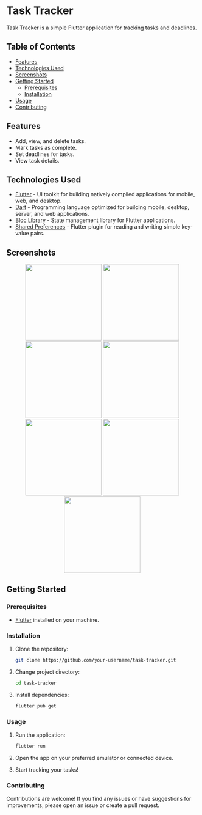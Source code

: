 # Task Tracker

Task Tracker is a simple Flutter application for tracking tasks and deadlines.

## Table of Contents

- [Features](#features)
- [Technologies Used](#technologies-used)
- [Screenshots](#screenshots)
- [Getting Started](#getting-started)
  - [Prerequisites](#prerequisites)
  - [Installation](#installation)
- [Usage](#usage)
- [Contributing](#contributing)

## Features

- Add, view, and delete tasks.
- Mark tasks as complete.
- Set deadlines for tasks.
- View task details.

## Technologies Used

- [Flutter](https://flutter.dev/) - UI toolkit for building natively compiled applications for mobile, web, and desktop.
- [Dart](https://dart.dev/) - Programming language optimized for building mobile, desktop, server, and web applications.
- [Bloc Library](https://pub.dev/packages/flutter_bloc) - State management library for Flutter applications.
- [Shared Preferences](https://pub.dev/packages/shared_preferences) - Flutter plugin for reading and writing simple key-value pairs.

## Screenshots
<div align="center">
  <img src="https://github.com/UK818/Task-tracker/assets/32143087/0f1dbe92-e0a5-4f13-857f-78efd0a27c82" width="200" />
  <img src="https://github.com/UK818/Task-tracker/assets/32143087/50d332d7-f70e-4157-951f-d6bc861a95ec" width="200" />
  <img src="https://github.com/UK818/Task-tracker/assets/32143087/00658371-45db-4ba1-8d06-4c9f1419d835" width="200" />
  <img src="https://github.com/UK818/Task-tracker/assets/32143087/8858ff59-b01b-4219-b901-0d60e17f5ea8" width="200" />
</div>

<div align="center">
  <img src="https://github.com/UK818/Task-tracker/assets/32143087/3f5dc67c-f8c7-413a-b993-ae481da76423" width="200" />
  <img src="https://github.com/UK818/Task-tracker/assets/32143087/35c5ac0d-cfe5-48b3-88df-1bd60d34fbbf" width="200" />
  <img src="https://github.com/UK818/Task-tracker/assets/32143087/84fd6004-d0e4-4254-87a3-fd6b35a79b23" width="200" />
</div>


## Getting Started

### Prerequisites

- [Flutter](https://flutter.dev/docs/get-started/install) installed on your machine.

### Installation

1. Clone the repository:

   ```bash
   git clone https://github.com/your-username/task-tracker.git

2. Change project directory:

   ```bash
   cd task-tracker

3. Install dependencies:

   ```bash
   flutter pub get

### Usage

1. Run the application:

   ```bash
   flutter run
2. Open the app on your preferred emulator or connected device.
3. Start tracking your tasks!

### Contributing

Contributions are welcome! If you find any issues or have suggestions for improvements, please open an issue or create a pull request.
